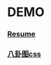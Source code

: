 # DEMO

### [Resume](https://unbrain.github.io/myResume/Resume/index.html)

### [八卦图css](https://unbrain.github.io/myResume/yinyang/index.html)
